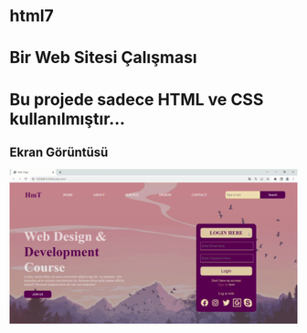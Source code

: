 # html7

<h1> Bir Web Sitesi Çalışması</h1>

<h1>Bu projede sadece HTML ve CSS kullanılmıştır...</h1>

<h2>Ekran Görüntüsü</h2>

![](ekran.gif)